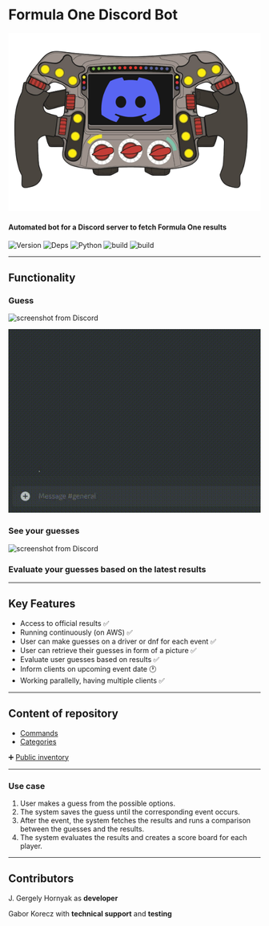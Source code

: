 # Formula One Discord Bot

![mylogo](docs/images/f1_disc_logo-removebg-preview.png)

#### Automated bot for a Discord server to fetch Formula One results

![Version](https://img.shields.io/badge/version-0.4.8-green) ![Deps](https://img.shields.io/badge/dependencies-up_to_date-green) ![Python](https://img.shields.io/badge/python-3.10-yellow) ![build](https://img.shields.io/badge/build-passing-yellow) ![build](https://img.shields.io/badge/progress-69-yellow)

---

## Functionality

### Guess

![screenshot from Discord](docs/images/guess_recording.gif)

![screenshot from Discord](docs/images/dnf_recording.gif)

### See your guesses

![screenshot from Discord](docs/images/myguess_recording.gif)

### Evaluate your guesses based on the latest results

---

## Key Features

- Access to official results ✅
- Running continuously (on AWS) ✅
- User can make guesses on a driver or dnf for each event ✅
- User can retrieve their guesses in form of a picture ✅
- Evaluate user guesses based on results ✅
- Inform clients on upcoming event date 🕐
- Working parallelly, having multiple clients ✅

---

## Content of repository

- [Commands](docs/commands.md)
- [Categories](docs/categories.md)

:heavy_plus_sign: [Public inventory](https://github.com/gregoryhornyak/FOneBot_PublicInventory#fonebot_publicinventory)

---

### Use case

1. User makes a guess from the possible options.
2. The system saves the guess until the corresponding event occurs.
3. After the event, the system fetches the results and runs a comparison between the guesses and the results.
4. The system evaluates the results and creates a score board for each player. 

---

## Contributors

J. Gergely Hornyak as **developer**

Gabor Korecz with **technical support** and **testing**
